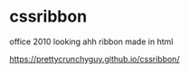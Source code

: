 # cssribbon
office 2010 looking ahh ribbon made in html

https://prettycrunchyguy.github.io/cssribbon/
